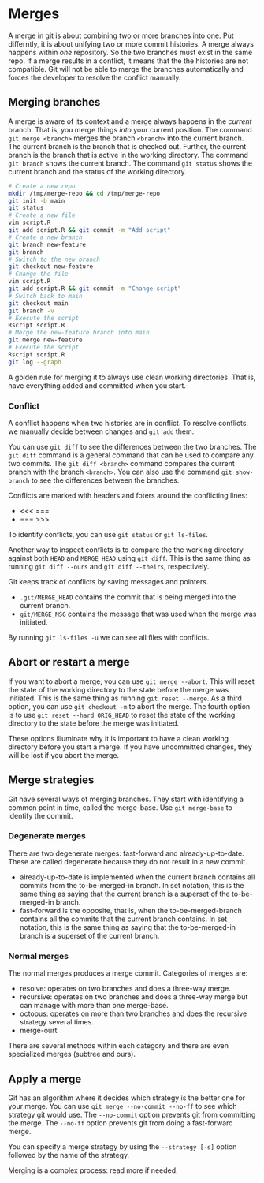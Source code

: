 # Merges 
A merge in git is about combining two or more branches into one. Put differntly, it is about unifying two or more commit histories. A merge always happens within *one* repository. So the two branches must exist in the same repo. If a merge results in a conflict, it means that the the histories are not compatible. Git will not be able to merge the branches automatically and forces the developer to resolve the conflict manually.

## Merging branches
A merge is aware of its context and a merge always happens in the *current* branch. That is, you merge things *into* your current position. The command `git merge <branch>` merges the branch `<branch>` into the current branch. The current branch is the branch that is checked out. Further, the current branch is the branch that is active in the working directory. The command `git branch` shows the current branch. The command `git status` shows the current branch and the status of the working directory.

```bash
# Create a new repo
mkdir /tmp/merge-repo && cd /tmp/merge-repo
git init -b main
git status
# Create a new file
vim script.R
git add script.R && git commit -m "Add script"
# Create a new branch
git branch new-feature
git branch
# Switch to the new branch
git checkout new-feature
# Change the file
vim script.R
git add script.R && git commit -m "Change script"
# Switch back to main
git checkout main
git branch -v
# Execute the script
Rscript script.R
# Merge the new-feature branch into main
git merge new-feature
# Execute the script
Rscript script.R
git log --graph
```
A golden rule for merging it to always use clean working directories. That is, have everything added and committed when you start.

### Conflict
A conflict happens when two histories are in conflict. To resolve conflicts, we manually decide between changes and `git add` them.

You can use `git diff` to see the differences between the two branches. The `git diff` command is a general command that can be used to compare any two commits. The `git diff <branch>` command compares the current branch with the branch `<branch>`. You can also use the command `git show-branch` to see the differences between the branches.

Conflicts are marked with headers and foters around the conflicting lines:
- <<< ===
- === >>>

To identify conflicts, you can use `git status` or `git ls-files`.

Another way to inspect conflicts is to compare the the working directory against both `HEAD` and `MERGE_HEAD` using `git diff`. This is the same thing as running `git diff --ours` and `git diff --theirs`, respectively.

Git keeps track of conflicts by saving messages and pointers.
- `.git/MERGE_HEAD` contains the commit that is being merged into the current branch.
- `git/MERGE_MSG` contains the message that was used when the merge was initiated.

By running `git ls-files -u` we can see all files with conflicts.

## Abort or restart a merge
If you want to abort a merge, you can use `git merge --abort`. This will reset the state of the working directory to the state before the merge was initiated. This is the same thing as running `git reset --merge`. As a third option, you can use `git checkout -m` to abort the merge. The fourth option is to use `git reset --hard ORIG_HEAD` to reset the state of the working directory to the state before the merge was initiated.

These options illuminate why it is important to have a clean working directory before you start a merge. If you have uncommitted changes, they will be lost if you abort the merge.

## Merge strategies
Git have several ways of merging branches. They start with identifying a common point in time, called the merge-base. Use `git merge-base` to identify the commit.

### Degenerate merges
There are two degenerate merges: fast-forward and already-up-to-date. These are called degenerate because they do not result in a new commit. 

- already-up-to-date is implemented when the current branch contains all commits from the to-be-merged-in branch. In set notation, this is the same thing as saying that the current branch is a superset of the to-be-merged-in branch.
- fast-forward is the opposite, that is, when the to-be-merged-branch contains all the commits that the current branch contains. In set notation, this is the same thing as saying that the to-be-merged-in branch is a superset of the current branch.

### Normal merges
The normal merges produces a merge commit. Categories of merges are:
- resolve: operates on two branches and does a three-way merge.
- recursive: operates on two branches and does a three-way merge but can manage with more than one merge-base.
- octopus: operates on more than two branches and does the recursive strategy several times.
- merge-ourt

There are several methods within each category and there are even specialized merges (subtree and ours).

## Apply a merge
Git has an algorithm where it decides which strategy is the better one for your merge. You can use `git merge --no-commit --no-ff` to see which strategy git would use. The `--no-commit` option prevents git from committing the merge. The `--no-ff` option prevents git from doing a fast-forward merge.

You can specify a merge strategy by using the `--strategy [-s]` option followed by the name of the strategy. 

Merging is a complex process: read more if needed.
